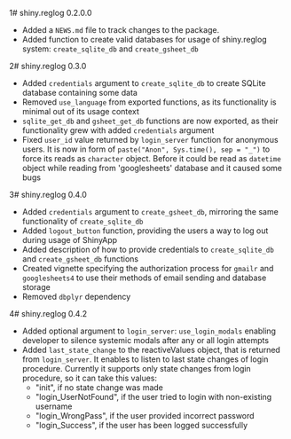 1# shiny.reglog 0.2.0.0

* Added a `NEWS.md` file to track changes to the package.
* Added function to create valid databases for usage of shiny.reglog system: `create_sqlite_db` and `create_gsheet_db`

2# shiny.reglog 0.3.0

* Added `credentials` argument to `create_sqlite_db` to create SQLite database containing some data
* Removed `use_language` from exported functions, as its functionality is minimal out of its usage context
* `sqlite_get_db` and `gsheet_get_db` functions are now exported, as their functionality grew with added `credentials` argument
* Fixed `user_id` value returned by `login_server` function for anonymous users. It is now in form of `paste("Anon", Sys.time(), sep = "_")` to force its reads as `character` object. Before it could be read as `datetime` object while reading from 'googlesheets' database and it caused some bugs

3# shiny.reglog 0.4.0

* Added `credentials` argument to `create_gsheet_db`, mirroring the same functionality of `create_sqlite_db`
* Added `logout_button` function, providing the users a way to log out during usage of ShinyApp
* Added description of how to provide credentials to `create_sqlite_db` and `create_gsheet_db` functions 
* Created vignette specifying the authorization process for `gmailr` and `googlesheets4` to use their methods of email sending and database storage
* Removed `dbplyr` dependency

4# shiny.reglog 0.4.2

* Added optional argument to `login_server`: `use_login_modals` enabling developer to silence systemic modals
after any or all login attempts
* Added `last_state_change` to the reactiveValues object, that is returned from `login_server`. It enables to
listen to last state changes of login procedure. Currently it supports only state changes from login procedure, so it can take
this values:
  - "init", if no state change was made
  - "login_UserNotFound", if the user tried to login with non-existing username
  - "login_WrongPass", if the user provided incorrect password
  - "login_Success", if the user has been logged successfully
